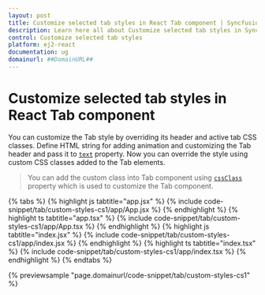 ```yaml
---
layout: post
title: Customize selected tab styles in React Tab component | Syncfusion
description: Learn here all about Customize selected tab styles in Syncfusion React Tab component of Syncfusion Essential JS 2 and more.
control: Customize selected tab styles 
platform: ej2-react
documentation: ug
domainurl: ##DomainURL##
---
```


# Customize selected tab styles in React Tab component

You can customize the Tab style by overriding its header and active tab CSS classes. Define HTML string for adding animation and customizing the Tab header and pass it to [`text`](https://ej2.syncfusion.com/react/documentation/api/tab/header#text) property. Now you can override the style using custom CSS classes added to the Tab elements.

> You can add the custom class into Tab component using [`cssClass`](https://ej2.syncfusion.com/react/documentation/api/toolbar/item#cssclass) property which is used to customize the Tab component.

{% tabs %}
{% highlight js tabtitle="app.jsx" %}
{% include code-snippet/tab/custom-styles-cs1/app/App.jsx %}
{% endhighlight %}
{% highlight ts tabtitle="app.tsx" %}
{% include code-snippet/tab/custom-styles-cs1/app/App.tsx %}
{% endhighlight %}
{% highlight js tabtitle="index.jsx" %}
{% include code-snippet/tab/custom-styles-cs1/app/index.jsx %}
{% endhighlight %}
{% highlight ts tabtitle="index.tsx" %}
{% include code-snippet/tab/custom-styles-cs1/app/index.tsx %}
{% endhighlight %}
{% endtabs %}

 {% previewsample "page.domainurl/code-snippet/tab/custom-styles-cs1" %}
